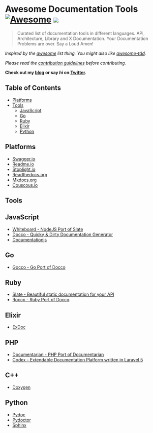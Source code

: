 # Awesome Documentation Tools [![Awesome](https://cdn.rawgit.com/sindresorhus/awesome/d7305f38d29fed78fa85652e3a63e154dd8e8829/media/badge.svg)](https://github.com/sindresorhus/awesome) ![](https://img.shields.io/badge/unicodeveloper-approved-brightgreen.svg)

> Curated list of documentation tools in different languages. API, Architecture, Library and X Documentation. Your Documentation Problems are over. Say a Loud Amen!

*Inspired by the [awesome](https://github.com/sindresorhus/awesome) list thing. You might also like [awesome-tdd](https://github.com/unicodeveloper/awesome-tdd).*

*Please read the [contribution guidelines](#guidelines) before contributing.*

**Check out my [blog](https://goodheads.io) or say *hi* on [Twitter](https://twitter.com/unicodeveloper).**

## Table of Contents

- [Platforms](#platforms)
- [Tools](#tools)
  - [JavaScript](#javascript)
  - [Go](#go)
  - [Ruby](#ruby)
  - [Elixir](#elixir)
  - [Python](#python)


## Platforms

  * [Swagger.io](http://swagger.io/)
  * [Readme.io](https://readme.io/)
  * [Stoplight.io](http://stoplight.io/platform/docs/)
  * [Readthedocs.org](https://readthedocs.org/)
  * [Mkdocs.org](http://www.mkdocs.org/)
  * [Couscous.io](http://couscous.io/)

## Tools

## JavaScript
  * [Whiteboard - NodeJS Port of Slate](https://github.com/mpociot/whiteboard)
  * [Docco - Quicky & Dirty Documentation Generator](http://jashkenas.github.io/docco)
  * [Documentationjs](https://github.com/documentationjs/documentation)

## Go

  * [Gocco - Go Port of Docco](https://github.com/nikhilm/gocco)

## Ruby

  * [Slate - Beautiful static documentation for your API](https://github.com/lord/slate)
  * [Rocco - Ruby Port of Docco](https://github.com/rtomayko/rocco)

## Elixir

  * [ExDoc](https://github.com/elixir-lang/ex_doc)

## PHP

  * [Documentarian - PHP Port of Documentarian](https://github.com/mpociot/documentarian)
  * [Codex - Extendable Documentation Platform written in Laravel 5](https://github.com/codex-project/codex2)

## C++

  * [Doxygen](http://www.stack.nl/~dimitri/doxygen)
  
## Python
  * [Pydoc](http://pydoc.org/)
  * [Pydoctor](https://launchpad.net/pydoctor)
  * [Sphinx](http://www.sphinx-doc.org)
